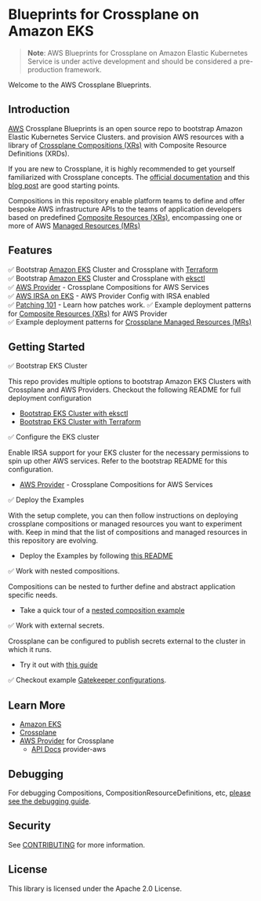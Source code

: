 # Blueprints for Crossplane on Amazon EKS
> **Note**: AWS Blueprints for Crossplane on Amazon Elastic Kubernetes Service is under active development and should be considered a pre-production framework.

Welcome to the AWS Crossplane Blueprints.

## Introduction
[AWS](https://aws.amazon.com/) Crossplane Blueprints is an open source repo to bootstrap Amazon Elastic Kubernetes Service Clusters.
and provision AWS resources with a library of [Crossplane Compositions (XRs)](https://crossplane.io/docs/master/concepts/composition.html) with Composite Resource Definitions (XRDs).

If you are new to Crossplane, it is highly recommended to get yourself familiarized with Crossplane concepts. The [official documentation](https://docs.crossplane.io/master/getting-started/introduction/) and this [blog post](https://blog.upbound.io/crossplane-first-look/) are good starting points. 

Compositions in this repository enable platform teams to define and offer bespoke AWS infrastructure APIs to the teams of application developers based on
predefined [Composite Resources (XRs)](https://crossplane.io/docs/master/concepts/composition.html), encompassing one or more of AWS [Managed Resources (MRs)](https://crossplane.io/docs/master/concepts/managed-resources.html)

## Features

✅   Bootstrap [Amazon EKS](https://aws.amazon.com/eks/) Cluster and Crossplane with [Terraform](https://www.terraform.io/) \
✅   Bootstrap [Amazon EKS](https://aws.amazon.com/eks/) Cluster and Crossplane with [eksctl](https://eksctl.io/) \
✅   [AWS Provider](https://github.com/crossplane/provider-aws) - Crossplane Compositions for AWS Services \
✅   [AWS IRSA on EKS](https://github.com/crossplane/provider-aws/blob/master/AUTHENTICATION.md#using-iam-roles-for-serviceaccounts) - AWS Provider Config with IRSA enabled  \
✅ [Patching 101](doc/patching-101.md) - Learn how patches work.
✅   Example deployment patterns for [Composite Resources (XRs)](https://crossplane.io/docs/master/concepts/composition.html) for AWS Provider\
✅   Example deployment patterns for [Crossplane Managed Resources (MRs)](https://crossplane.io/docs/master/concepts/managed-resources.html)

## Getting Started

✅   Bootstrap EKS Cluster

This repo provides multiple options to bootstrap Amazon EKS Clusters with Crossplane and AWS Providers.
Checkout the following README for full deployment configuration

- [Bootstrap EKS Cluster with eksctl](bootstrap/eksctl/README.md)
- [Bootstrap EKS Cluster with Terraform](bootstrap/terraform/README.md)

✅   Configure the EKS cluster

Enable IRSA support for your EKS cluster for the necessary permissions to spin up other AWS services.
Refer to the bootstrap README for this configuration.

 - [AWS Provider](https://github.com/crossplane/provider-aws) - Crossplane Compositions for AWS Services

✅   Deploy the Examples

With the setup complete, you can then follow instructions on deploying
crossplane compositions or managed resources you want to experiment with. Keep
in mind that the list of compositions and managed resources in this repository
are evolving.

- Deploy the Examples by following [this README](examples/README.md)

✅   Work with nested compositions.

Compositions can be nested to further define and abstract application specific needs.

- Take a quick tour of a [nested composition example](doc/nested-compositions.md)

✅   Work with external secrets.

Crossplane can be configured to publish secrets external to the cluster in which it runs. 

- Try it out with [this guide](doc/vault-integration.md)

✅   Checkout example [Gatekeeper configurations](./examples/gatekeeper/).

## Learn More

- [Amazon EKS](https://aws.amazon.com/eks/)
- [Crossplane](https://crossplane.io/)
- [AWS Provider](https://github.com/crossplane/provider-aws) for Crossplane
  - [API Docs](https://doc.crds.dev/github.com/crossplane/provider-aws) provider-aws

## Debugging
For debugging Compositions, CompositionResourceDefinitions, etc, [please see the debugging guide](doc/debugging.md).

## Security

See [CONTRIBUTING](CONTRIBUTING.md#security-issue-notifications) for more information.

## License

This library is licensed under the Apache 2.0 License.

